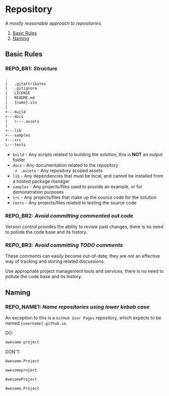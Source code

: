 # Repository

_A mostly reasonable approach to repositories._

1. [Basic Rules](#basic-rules)
1. [Naming](#naming)

## Basic Rules

### REPO_BR1: _Structure_

```txt
.
|   .gitattributes
|   .gitignore
|   LICENSE
|   README.md
|   {name}.sln
|
+---build
+---docs
|   \---.assets
|
+---lib
+---samples
+---src
\---tests
```

- `build` - Any scripts related to building the solution, this is **NOT** an output folder
- `docs` - Any documentation related to the repository
  - `.assets` - Any repository scoped assets
- `lib` - Any dependencies that must be local, and cannot be installed from a hosted package manager
- `samples` - Any projects/files used to provide an example, or for demonstration purposes
- `src` - Any projects/files that make up the source code for the solution
- `tests` - Any projects/files related to testing the source code

### REPO_BR2: _Avoid committing commented out code_

Version control provides the ability to review past changes, there is no need to pollute the code base and its history.

### REPO_BR3: _Avoid committing TODO comments_

These comments can easily become out-of-date; they are not an effective way of tracking and storing related discussions.

Use appropriate project management tools and services, there is no need to pollute the code base and its history.

## Naming

### REPO_NAME1: _Name repositories using lower kebab case_

An exception to this is a `GitHub User Pages` repository, which expects to be named `{username}.github.io`.

DO:

```txt
awesome-project
```

DON'T:

```txt
Awesome-Project
```

```txt
awesomeproject
```

```txt
AwesomeProject
```

```txt
Awesome.Project
```
